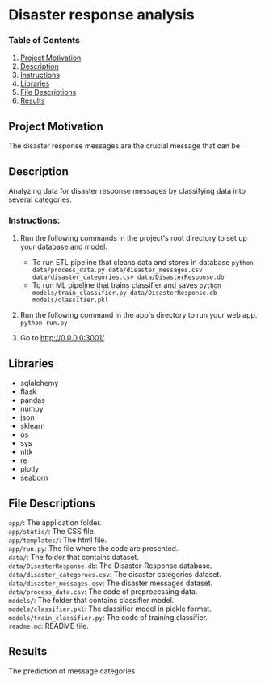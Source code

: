 # Disaster response analysis
### Table of Contents 
1. [Project Motivation](#Project-Motivation)
2. [Description](#Description)
3. [Instructions](#Instructions)
4. [Libraries](#Libraries)
5. [File Descriptions](#File-Descriptions)
6. [Results](#Results)

## Project Motivation
The disaster response messages are the crucial message that can be 

## Description
Analyzing data for disaster response messages by classifying data into several categories.

### Instructions:
1. Run the following commands in the project's root directory to set up your database and model.

    - To run ETL pipeline that cleans data and stores in database
        `python data/process_data.py data/disaster_messages.csv data/disaster_categories.csv data/DisasterResponse.db`
    - To run ML pipeline that trains classifier and saves
        `python models/train_classifier.py data/DisasterResponse.db models/classifier.pkl`

2. Run the following command in the app's directory to run your web app.
    `python run.py`

3. Go to http://0.0.0.0:3001/

## Libraries
* sqlalchemy
* flask
* pandas
* numpy
* json
* sklearn
* os
* sys
* nltk
* re
* plotly
* seaborn

## File Descriptions
```app/```: The application folder. <br/>
```app/static/```: The CSS file. <br/>
```app/templates/```: The html file. <br/>
```app/run.py```: The file where the code are presented. <br/>
```data/```: The folder that contains dataset. <br/>
```data/DisasterResponse.db```: The Disaster-Response database. <br/>
```data/disaster_categoroes.csv```: The disaster categories dataset. <br/>
```data/disaster_messages.csv```: The disaster messages dataset. <br/>
```data/process_data.csv```: The code of preprocessing data. <br/>
```models/```: The folder that contains classifier model. <br/>
```models/classifier.pkl```: The classifier model in pickle format. <br/>
```models/train_classifier.py```: The code of training classifier. <br/>
```readme.md```: README file. <br/>

## Results
The prediction of message categories 
